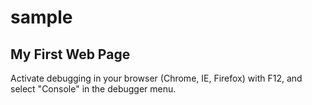 # sample
<!DOCTYPE html>
<html>
<body>

<h2>My First Web Page</h2>

<p>Activate debugging in your browser (Chrome, IE, Firefox) with F12, and select "Console" in the debugger menu.</p>

<script>
a = 5;
b = 6;
c = a + b;
console.log(c);
</script>

</body>
</html> 